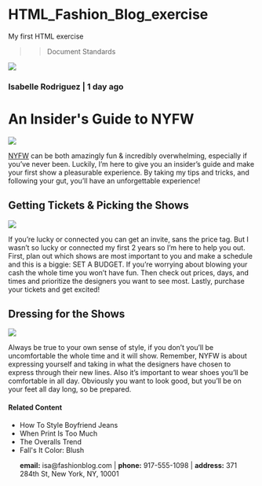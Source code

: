 # HTML_Fashion_Blog_exercise
My first HTML exercise
>>Document Standards

<!DOCTYPE html>
<html>

<head>
  <title>Everyday with Isa</title>
</head>

<body>
  <a href="#contact"><img src="https://content.codecademy.com/courses/learn-html/elements-and-structure/profile.jpg"></img></a>
  <h3>Isabelle Rodriguez | 1 day ago</h3>

  <h1>An Insider's Guide to NYFW</h1>  
  <img src="https://content.codecademy.com/courses/learn-html/elements-and-structure/image-one.jpeg"></img>
  <p><a href="https://en.wikipedia.org/wiki/New_York_Fashion_Week." target="_blank">NYFW</a> can be both amazingly fun & incredibly overwhelming, especially if you’ve never been. Luckily, I’m here to give you an insider’s guide and make your first show a pleasurable experience. By taking my tips and tricks, and following your gut, you’ll have an unforgettable experience!</p>
    <h2>Getting Tickets & Picking the Shows</h2>
    <img src="https://content.codecademy.com/courses/learn-html/elements-and-structure/image-two.jpeg"></img>
      <p>If you’re lucky or connected you can get an invite, sans the price tag. But I wasn’t so lucky or connected my first 2 years so I’m here to help you out. First, plan out which shows are most important to you and make a schedule and this is a biggie: SET A BUDGET. If you’re worrying about blowing your cash the whole time you won’t have fun. Then check out prices, days, and times and prioritize the designers you want to see most. Lastly, purchase your tickets and get excited!</p>
    <h2>Dressing for the Shows</h2>
    <img src="https://content.codecademy.com/courses/learn-html/elements-and-structure/image-three.jpeg"></img>
      <p>Always be true to your own sense of style, if you don’t you’ll be uncomfortable the whole time and it will show. Remember, NYFW is about expressing yourself and taking in what the designers have chosen to express through their new lines. Also it’s important to wear shoes you’ll be comfortable in all day. Obviously you want to look good, but you’ll be on your feet all day long, so be prepared.</p>
</body>
    <h4>Related Content</h4>
    <ul>
      <li>How To Style Boyfriend Jeans</li>
      <li>When Print Is Too Much</li>
      <li>The Overalls Trend</li>
      <li>Fall's It Color: Blush</li>

<div id='contact'>
<p><strong>email:</strong> isa@fashionblog.com | <strong>phone:</strong> 917-555-1098 | <strong>address:</strong> 371 284th St, New York, NY, 10001</p>
</div>

</html>

